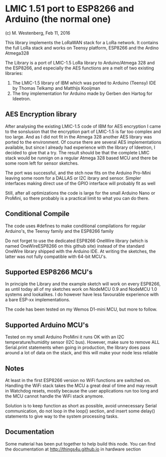LMIC 1.51 port to ESP8266 and Arduino (the normal one)
=====================================================
(c) M. Westenberg, Feb 11, 2016 

This library implements the LoRaWAN stack for a LoRa network.
It contains the full LoRa stack and works on Teensy platform, ESP8266 and the Ardino Atmega328

The Library is a port of LMIC-1.5 LoRa library to Arduino/Atmega 328 and the ESP8266, 
and especially the AES functions are a melt of two existing libraries:

1. The LMIC-1.5 library of IBM which was ported to Arduino (Teensy) IDE by Thomas Telkamp 
   and Matthijs Kooijman 
2. The tiny implementation for Arduino made by Gerben den Hartog for Ideetron.


AES Encryption library
----------------------
After analysing the existing LMIC-1.5 code of IBM for AES encryption I came to the sonslusion 
that the encryption part of LMIC-1.5 is far too complex and too large.
And as I did not fit in the Atmega 328 another AES library was ported to the environment. 
Of course there are several AES implementations available, but since I already had experience 
with the library of Ideetron, I decided to give that a try. The result should be that the complete 
LMIC stack would be runnign on a regular Atmega 328 based MCU and there be some room left for 
sensor sketches.

The port was successful, and the stch now fits on the Arduino Pro-Mini leaving some room for 
a DALLAS or I2C ibrary and sensor. Simpler interfaces making direct use of the GPIO interface 
will probably fit as well

Still, after all optimizations the code is large for the small Arduino Nano or ProMini,
so there probably is a practical limit to what you can do there.

Conditional Compile
-------------------
The code uses #defines to make conditional compilations for regular Arduino's, the Teensy
family and the ESP8266 family

Do not forget to use the dedicated ESP8266 OneWire library (which is named OneWireESP8266
on this github site) instead of the standard OneWire library shipped with the Arduino IDE. 
At writing the sketches, the latter was not fully compatible with 64-bit MCU's.

Supported ESP8266 MCU's
------------------------
In principle the Library and the example sketch will work on every ESP8266, as until 
today all of my sketches work on NodeMCU 0.9 and NodeMCU 1.0 systems and lookalikes.
I do however have less favourable experience with a bare ESP-xx implementations.

The code has been tested on my Wemos D1-mini MCU, but more to follow.

Supported Arduino MCU's
-----------------------
Tested on my small Arduino ProMini it runs OK with an I2C temperature/humidity sensor
(I2C bus). However, make sure to remove ALL Serial.print statements when going in production,
the library does pass around a lot of data on the stack, and this will make your node less reliable

Notes
-----
At least in the first ESP8266 version no WiFi functions are switched on. Handling the WiFi
stack takes the MCU a great deal of time and may result in Watchdog resets, mostly
because the user applications run too long and the MCU cannot handle the WiFi stack 
anymore.

Solution is to keep function as short as possible, avoid unnecessary Serial communication,
do not loop in the loop() section, and insert some delay() statements to give way
to the system processing tasks.

Documentation
-------------
Some material has been put together to help build this node. 
You can find the documentation at http://things4u.github.io in hardware section

